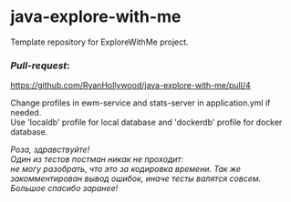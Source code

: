 # java-explore-with-me
Template repository for ExploreWithMe project.

### ***Pull-request***:  
https://github.com/RyanHollywood/java-explore-with-me/pull/4


Change profiles in ewm-service and stats-server in application.yml if needed.  
Use 'localdb' profile for local database and 'dockerdb' profile for docker database.

*Роза, здравствуйте!  
Один из тестов постман никак не проходит:  
не могу разобрать, что это за кодировка времени.
Так же закомментирован вывод ошибок, иначе тесты валятся совсем.
Большое спасибо заранее!*
